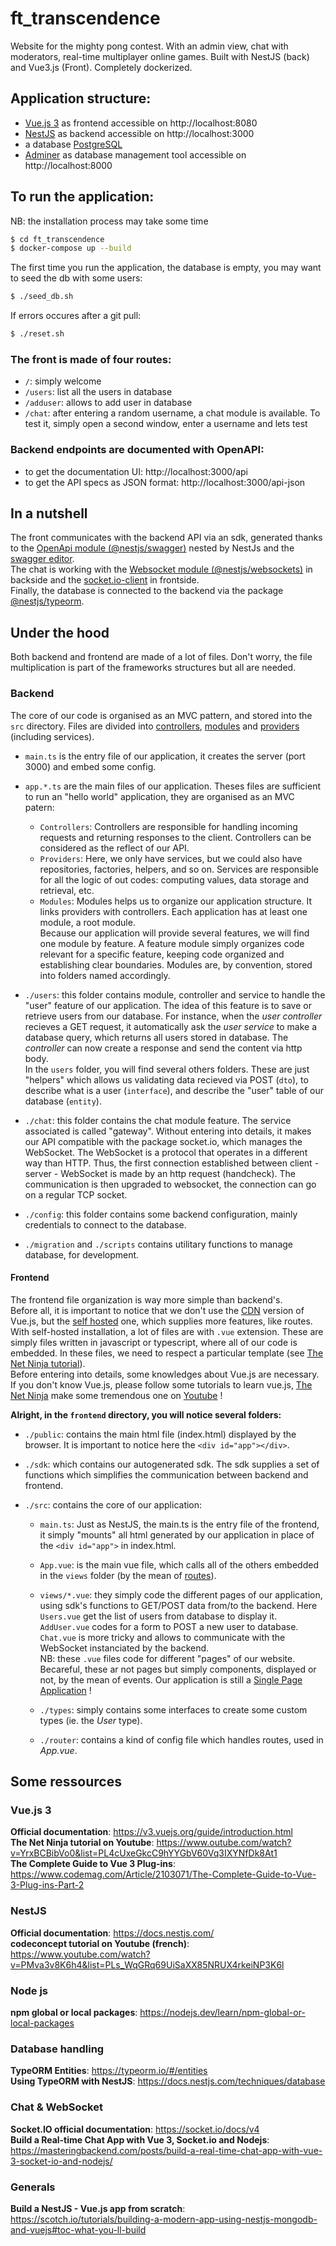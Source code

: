 # ft_transcendence

Website for the mighty pong contest. With an admin view, chat with moderators, real-time multiplayer online games.
Built with NestJS (back) and Vue3.js (Front).
Completely dockerized.

## Application structure:

- [Vue.js 3](https://v3.vuejs.org/guide/introduction.html) as frontend accessible on http://localhost:8080
- [NestJS](https://docs.nestjs.com/) as backend accessible on http://localhost:3000
- a database [PostgreSQL](https://www.postgresql.org/docs/13/index.html)
- [Adminer](https://www.adminer.org/en/) as database management tool accessible on http://localhost:8000

## To run the application:

NB: the installation process may take some time

```sh
$ cd ft_transcendence
$ docker-compose up --build
```

The first time you run the application, the database is empty, you may want to seed the db with some users:

```sh
$ ./seed_db.sh
```

If errors occures after a git pull:

```sh
$ ./reset.sh
```

### The front is made of four routes:

- `/`: simply welcome
- `/users`: list all the users in database
- `/adduser`: allows to add user in database
- `/chat`: after entering a random username, a chat module is available. To test it, simply open a second window, enter a username and lets test

### Backend endpoints are documented with OpenAPI:

- to get the documentation UI: http://localhost:3000/api
- to get the API specs as JSON format: http://localhost:3000/api-json

## In a nutshell

The front communicates with the backend API via an sdk, generated thanks to the [OpenApi module (@nestjs/swagger)](https://docs.nestjs.com/openapi/introduction) nested by NestJs and the [swagger editor](https://editor.swagger.io/).  
The chat is working with the [Websocket module (@nestjs/websockets)](https://docs.nestjs.com/websockets/gateways) in backside and the [socket.io-client](https://socket.io/docs/v4/) in frontside.  
Finally, the database is connected to the backend via the package [@nestjs/typeorm](https://docs.nestjs.com/techniques/database).

## Under the hood

Both backend and frontend are made of a lot of files. Don't worry, the file multiplication is part of the frameworks structures but all are needed.

### Backend

The core of our code is organised as an MVC pattern, and stored into the `src` directory. Files are divided into [controllers](https://docs.nestjs.com/controllers), [modules](https://docs.nestjs.com/modules) and [providers](https://docs.nestjs.com/providers) (including services).

- `main.ts` is the entry file of our application, it creates the server (port 3000) and embed some config.
- `app.*.ts` are the main files of our application. Theses files are sufficient to run an "hello world" application, they are organised as an MVC patern:

  - `Controllers`: Controllers are responsible for handling incoming requests and returning responses to the client. Controllers can be considered as the reflect of our API.
  - `Providers`: Here, we only have services, but we could also have repositories, factories, helpers, and so on. Services are responsible for all the logic of out codes: computing values, data storage and retrieval, etc.
  - `Modules`: Modules helps us to organize our application structure. It links providers with controllers. Each application has at least one module, a root module.  
    Because our application will provide several features, we will find one module by feature. A feature module simply organizes code relevant for a specific feature, keeping code organized and establishing clear boundaries. Modules are, by convention, stored into folders named accordingly.

- `./users`: this folder contains module, controller and service to handle the "user" feature of our application. The idea of this feature is to save or retrieve users from our database. For instance, when the _user controller_ recieves a GET request, it automatically ask the _user service_ to make a database query, which returns all users stored in database. The _controller_ can now create a response and send the content via http body.  
  In the `users` folder, you will find several others folders. These are just "helpers" which allows us validating data recieved via POST (`dto`), to describe what is a user (`interface`), and describe the "user" table of our database (`entity`).
- `./chat`: this folder contains the chat module feature. The service associated is called "gateway". Without entering into details, it makes our API compatible with the package socket.io, which manages the WebSocket. The WebSocket is a protocol that operates in a different way than HTTP. Thus, the first connection established between client - server - WebSocket is made by an http request (handcheck). The communication is then upgraded to websocket, the connection can go on a regular TCP socket.
- `./config`: this folder contains some backend configuration, mainly credentials to connect to the database.
- `./migration` and `./scripts` contains utilitary functions to manage database, for development.

#### Frontend

The frontend file organization is way more simple than backend's.  
Before all, it is important to notice that we don't use the [CDN](https://v3.vuejs.org/guide/installation.html#cdn) version of Vue.js, but the [self hosted](https://v3.vuejs.org/guide/installation.html#download-and-self-host) one, which supplies more features, like routes. With self-hosted installation, a lot of files are with `.vue` extension. These are simply files written in javascript or typescript, where all of our code is embedded. In these files, we need to respect a particular template (see [The Net Ninja tutorial](https://youtu.be/GWRvrSqnFbM?t=960)).  
Before entering into details, some knowledges about Vue.js are necessary. If you don't know Vue.js, please follow some tutorials to learn vue.js, [The Net Ninja](https://www.youtube.com/c/TheNetNinja/playlists) make some tremendous one on [Youtube](https://www.youtube.com/playlist?list=PL4cUxeGkcC9hYYGbV60Vq3IXYNfDk8At1) !

**Alright, in the `frontend` directory, you will notice several folders:**

- `./public`: contains the main html file (index.html) displayed by the browser. It is important to notice here the `<div id="app"></div>`.
- `./sdk`: which contains our autogenerated sdk. The sdk supplies a set of functions which simplifies the communication between backend and frontend.

- `./src`: contains the core of our application:

  - `main.ts`: Just as NestJS, the main.ts is the entry file of the frontend, it simply "mounts" all html generated by our application in place of the `<div id="app">` in index.html.
  - `App.vue`: is the main vue file, which calls all of the others embedded in the `views` folder (by the mean of [routes](vhttps://v3.vuejs.org/guide/routing.html#official-router)).
  - `views/*.vue`: they simply code the different pages of our application, using sdk's functions to GET/POST data from/to the backend. Here `Users.vue` get the list of users from database to display it. `AddUser.vue` codes for a form to POST a new user to database. `Chat.vue` is more tricky and allows to communicate with the WebSocket instanciated by the backend.  
    NB: these `.vue` files code for different "pages" of our website. Becareful, these ar not pages but simply components, displayed or not, by the mean of events. Our application is still a [Single Page Application](https://developer.mozilla.org/en-US/docs/Glossary/SPA) !

  - `./types`: simply contains some interfaces to create some custom types (ie. the _User_ type).
  - `./router`: contains a kind of config file which handles routes, used in _App.vue_.

## Some ressources

### Vue.js 3

**Official documentation**: https://v3.vuejs.org/guide/introduction.html  
**The Net Ninja tutorial on Youtube**: https://www.outube.com/watch?v=YrxBCBibVo0&list=PL4cUxeGkcC9hYYGbV60Vq3IXYNfDk8At1  
**The Complete Guide to Vue 3 Plug-ins**: https://www.codemag.com/Article/2103071/The-Complete-Guide-to-Vue-3-Plug-ins-Part-2

### NestJS

**Official documentation**: https://docs.nestjs.com/  
**codeconcept tutorial on Youtube (french)**: https://www.youtube.com/watch?v=PMva3v8K6h4&list=PLs_WqGRq69UiSaXX85NRUX4rkeiNP3K6l

### Node js

**npm global or local packages**: https://nodejs.dev/learn/npm-global-or-local-packages

### Database handling

**TypeORM Entities**: https://typeorm.io/#/entities  
**Using TypeORM with NestJS**: https://docs.nestjs.com/techniques/database

### Chat & WebSocket

**Socket.IO official documentation**: https://socket.io/docs/v4  
**Build a Real-time Chat App with Vue 3, Socket.io and Nodejs**: https://masteringbackend.com/posts/build-a-real-time-chat-app-with-vue-3-socket-io-and-nodejs/

### Generals

**Build a NestJS - Vue.js app from scratch**: https://scotch.io/tutorials/building-a-modern-app-using-nestjs-mongodb-and-vuejs#toc-what-you-ll-build
